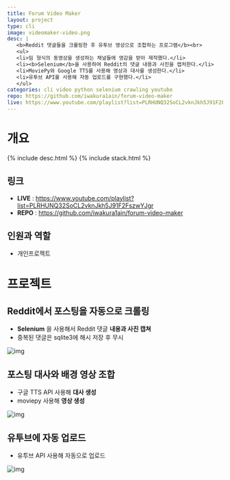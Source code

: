 ```yaml
---
title: Forum Video Maker
layout: project
type: cli
image: videomaker-video.png
desc: |
   <b>Reddit 댓글들을 크롤링한 후 유투브 영상으로 조합하는 프로그램</b><br>
   <ul>
   <li>밈 형식의 동영상을 생성하는 채널들에 영감을 받아 제작했다.</li>
   <li><b>Selenium</b>을 사용하여 Reddit의 댓글 내용과 사진을 캡처한다.</li>
   <li>MoviePy와 Google TTS를 사용해 영상과 대사를 생성한다.</li>
   <li>유투브 API를 사용해 자동 업로드를 구현했다.</li>
   </ul>
categories: cli video python selenium crawling youtube
repo: https://github.com/iwakura1ain/forum-video-maker
live: https://www.youtube.com/playlist?list=PLRHUNQ32SoCL2vknJkh5J91F2FszwYJgr
---
```



# 개요

{% include desc.html %}
{% include stack.html %}


## 링크

-   **LIVE** : <a href="<https://www.youtube.com/playlist?list=PLRHUNQ32SoCL2vknJkh5J91F2FszwYJgr>"><https://www.youtube.com/playlist?list=PLRHUNQ32SoCL2vknJkh5J91F2FszwYJgr></a>
-   **REPO** : <a href="<https://github.com/iwakura1ain/forum-video-maker>"><https://github.com/iwakura1ain/forum-video-maker></a>


## 인원과 역할

-   개인프로젝트


# 프로젝트


## Reddit에서 포스팅을 자동으로 크롤링

-   **Selenium** 을 사용해서 Reddit 댓글 **내용과 사진 캡쳐**
-   중복된 댓글은 sqlite3에 해시 저장 후 무시

![img](./videomaker-db.png)


## 포스팅 대사와 배경 영상 조합

-   구글 TTS API 사용해 **대사 생성**
-   moviepy 사용해 **영상 생성**

![img](./videomaker-video.png)


## 유투브에 자동 업로드

-   유투브 API 사용해 자동으로 업로드

![img](./videomaker-upload.png)
